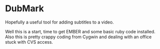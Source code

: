 DubMark
=======

Hopefully a useful tool for adding subtitles to a video.

Well this is a start, time to get EMBER and some basic ruby code installed.  Also this is pretty crappy coding from Cygwin and dealing with an office stuck with CVS access.
